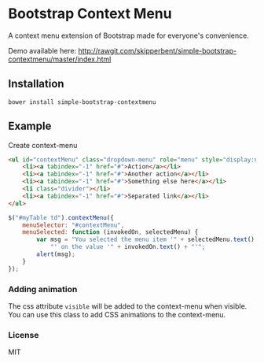 Bootstrap Context Menu
======================

A context menu extension of Bootstrap made for everyone's convenience.

Demo available here: http://rawgit.com/skipperbent/simple-bootstrap-contextmenu/master/index.html

Installation
------------

`bower install simple-bootstrap-contextmenu`

Example
-------

Create context-menu

```html
<ul id="contextMenu" class="dropdown-menu" role="menu" style="display:none" >
    <li><a tabindex="-1" href="#">Action</a></li>
    <li><a tabindex="-1" href="#">Another action</a></li>
    <li><a tabindex="-1" href="#">Something else here</a></li>
    <li class="divider"></li>
    <li><a tabindex="-1" href="#">Separated link</a></li>
</ul>
```

```js
$("#myTable td").contextMenu({
    menuSelector: "#contextMenu",
    menuSelected: function (invokedOn, selectedMenu) {
        var msg = "You selected the menu item '" + selectedMenu.text() +
            "' on the value '" + invokedOn.text() + "'";
        alert(msg);
    }
});
```

### Adding animation

The css attribute `visible` will be added to the context-menu when visible. You can use this class to add CSS animations to the context-menu.

### License
MIT
